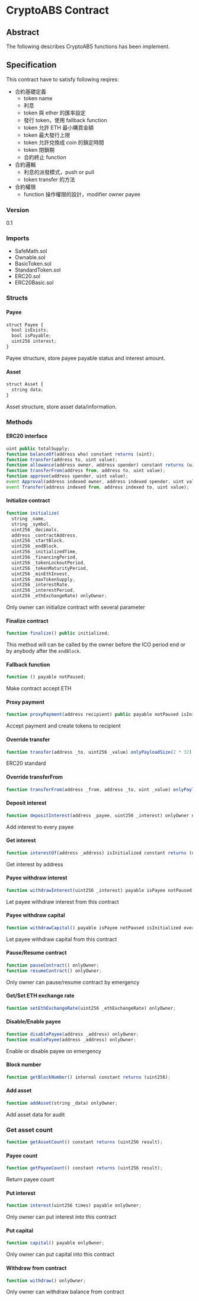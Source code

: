# CryptoABS Contract

## Abstract

The following describes CryptoABS functions has been implement.

## Specification

This contract have to satisfy following reqires:
- 合約基礎定義
    - token name
    - 利息
    - token 與 ether 的匯率設定
    - 發行 token，使用 fallback function
    - token 允許 ETH 最小購買金額
    - token 最大發行上限
    - token 允許兌換成 coin 的鎖定時間
    - token 閉鎖期
    - 合約終止 function
- 合約邏輯
    - 利息的派發模式，push or pull
    - token transfer 的方法
- 合約權限
    - function 操作權限的設計，modifier owner payee

### Version

0.1

### Imports

- SafeMath.sol
- Ownable.sol
- BasicToken.sol
- StandardToken.sol
- ERC20.sol
- ERC20Basic.sol

### Structs

#### Payee

```javascript
struct Payee {
  bool isExists;                                      
  bool isPayable;                                     
  uint256 interest;
}
```

Payee structure, store payee payable status and interest amount.

#### Asset

```javascript
struct Asset {
  string data;                                        
}
```

Asset structure, store asset data/information.

### Methods

#### ERC20 interface

```javascript
uint public totalSupply;
function balanceOf(address who) constant returns (uint);
function transfer(address to, uint value);
function allowance(address owner, address spender) constant returns (uint);
function transferFrom(address from, address to, uint value);
function approve(address spender, uint value);
event Approval(address indexed owner, address indexed spender, uint value);
event Transfer(address indexed from, address indexed to, uint value);
```

#### Initialize contract

```javascript
function initialize(
  string _name,
  string _symbol,
  uint256 _decimals,
  address _contractAddress,
  uint256 _startBlock,
  uint256 _endBlock,
  uint256 _initializedTime,
  uint256 _financingPeriod,
  uint256 _tokenLockoutPeriod,
  uint256 _tokenMaturityPeriod,
  uint256 _minEthInvest,
  uint256 _maxTokenSupply,
  uint256 _interestRate,
  uint256 _interestPeriod,
  uint256 _ethExchangeRate) onlyOwner;
```

Only owner can initialize contract with several parameter

#### Finalize contract

```javascript
function finalize() public initialized;
```

This method will can be called by the owner before the ICO period end or by anybody after the `endBlock`.

#### Fallback function

```javascript
function () payable notPaused;
```

Make contract accept ETH

#### Proxy payment

```javascript
function proxyPayment(address recipient) public payable notPaused isInitialized isContractOpen returns (bool);
```

Accept payment and create tokens to recipient

#### Override transfer

```javascript
function transfer(address _to, uint256 _value) onlyPayloadSize(2 * 32) notLockout notPaused isInitialized isContractOpen;
```

ERC20 standard

#### Override transferFrom

```javascript
function transferFrom(address _from, address _to, uint _value) onlyPayloadSize(3 * 32) notLockout notPaused isInitialized ;
```

#### Deposit interest

```javascript
function depositInterest(address _payee, uint256 _interest) onlyOwner notPaused isInitialized isContractOpen;
```

Add interest to every payee

#### Get interest

```javascript
function interestOf(address _address) isInitialized constant returns (uint256 result);
```

Get interest by address

#### Payee withdraw interest

```javascript
function withdrawInterest(uint256 _interest) payable isPayee notPaused isInitialized notLockout isContractOpen;
```

Let payee withdraw interest from this contract

#### Payee withdraw capital

```javascript
function withdrawCapital() payable isPayee notPaused isInitialized overMaturity isContractOpen;
```

Let payee withdraw capital from this contract

#### Pause/Resume contract

```javascript
function pauseContract() onlyOwner;
function resumeContract() onlyOwner;
```

Only owner can pause/resume contract by emergency

#### Get/Set ETH exchange rate

```javascript
function setEthExchangeRate(uint256 _ethExchangeRate) onlyOwner;
```

#### Disable/Enable payee

```javascript
function disablePayee(address _address) onlyOwner;
function enablePayee(address _address) onlyOwner;
```

Enable or disable payee on emergency

#### Block number

```javascript
function getBlockNumber() internal constant returns (uint256);
```

#### Add asset

```javascript
function addAsset(string _data) onlyOwner;
```

Add asset data for audit

### Get asset count

```javascript
function getAssetCount() constant returns (uint256 result);
```

#### Payee count

```javascript
function getPayeeCount() constant returns (uint256 result);
```

Return payee count

#### Put interest

```javascript
function interest(uint256 times) payable onlyOwner;
```

Only owner can put interest into this contract

#### Put capital

```javascript
function capital() payable onlyOwner;
```

Only owner can put capital into this contract

#### Withdraw from contract

```javascript
function withdraw() onlyOwner;
```

Only owner can withdraw balance from contract
